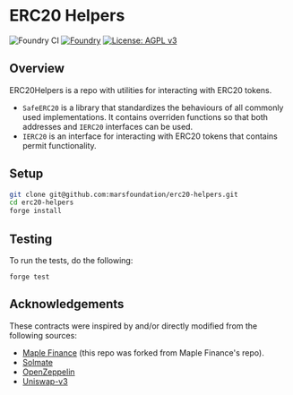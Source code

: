 # ERC20 Helpers

![Foundry CI](https://github.com/marsfoundation/erc20-helpers/actions/workflows/ci.yml/badge.svg)
[![Foundry][foundry-badge]][foundry]
[![License: AGPL v3](https://img.shields.io/badge/License-AGPL%20v3-blue.svg)](https://github.com/marsfoundation/erc20-helpers/blob/master/LICENSE)

[foundry]: https://getfoundry.sh/
[foundry-badge]: https://img.shields.io/badge/Built%20with-Foundry-FFDB1C.svg

## Overview

ERC20Helpers is a repo with utilities for interacting with ERC20 tokens.

- `SafeERC20` is a library that standardizes the behaviours of all commonly used implementations. It contains overriden functions so that both addresses and `IERC20` interfaces can be used.
- `IERC20` is an interface for interacting with ERC20 tokens that contains permit functionality.

## Setup

```sh
git clone git@github.com:marsfoundation/erc20-helpers.git
cd erc20-helpers
forge install
```

## Testing

To run the tests, do the following:

```
forge test
```

## Acknowledgements

These contracts were inspired by and/or directly modified from the following sources:

- [Maple Finance](https://github.com/maple-labs/erc20-helper/blob/main/src/ERC20Helper.sol) (this repo was forked from Maple Finance's repo).
- [Solmate](https://github.com/Rari-Capital/solmate)
- [OpenZeppelin](https://github.com/OpenZeppelin/openzeppelin-contracts)
- [Uniswap-v3](https://github.com/Uniswap/uniswap-v3-core/blob/main/contracts/libraries/TransferHelper.sol)
